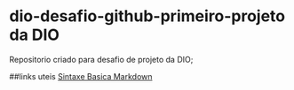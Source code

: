 # dio-desafio-github-primeiro-projeto da DIO

Repositorio criado para desafio de projeto da DIO;

##links uteis
[Sintaxe Basica Markdown](https://www.markdownguide.org/basic-syntax/)
